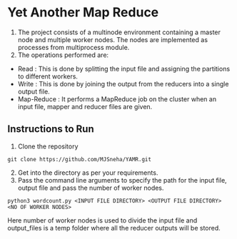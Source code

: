 # Yet Another Map Reduce
1. The project consists of a multinode environment containing a master node and multiple worker nodes.
The nodes are implemented as processes from multiprocess module.
2. The operations performed are:
- Read : This is done by splitting the input file and assigning the partitions to different workers.
- Write : This is done by joining the output from the reducers into a single output file.
- Map-Reduce : It performs a MapReduce job on the cluster when an input file, mapper and reducer files are given.


## Instructions to Run

1. Clone the repository
```
git clone https://github.com/MJSneha/YAMR.git

```
2. Get into the directory as per your requirements.
3. Pass the command line arguments to specify the path for the input file, output file and pass the number of worker nodes.
```
python3 wordcount.py <INPUT FILE DIRECTORY> <OUTPUT FILE DIRECTORY> <NO OF WORKER NODES>

```
Here number of worker nodes is used to divide the input file and output_files is a temp folder where all the reducer outputs will be stored.
